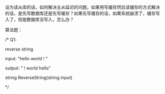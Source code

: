 设为读从库的话，如何解决主从延迟的问题。如果用写缓存然后读缓存的方式解决的话，是先写数据库还是先写缓存？如果先写缓存的话，如果系统崩溃了，缓存写入了，但是数据库没写入，怎么办？



算法题：

/*
Q1:  

reverse string 

input: "hello  world !  "

output: "  ! world  hello"

string ReverseString(string input)

*/